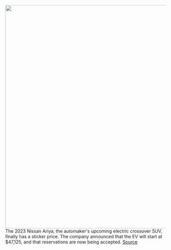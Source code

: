 <img src='https://cdn.vox-cdn.com/thumbor/1eGXIaEHoiMd6IqGAoU8S-ALKNA=/0x0:5196x3387/1200x800/filters:focal(2183x1279:3013x2109)/cdn.vox-cdn.com/uploads/chorus_image/image/70154603/Nissan_Ariya_006a.0.jpg' width='700px' /><br/>
The 2023 Nissan Ariya, the automaker's upcoming electric crossover SUV, finally has a sticker price. The company announced that the EV will start at $47,125, and that reservations are now being accepted.
<a href='https://www.theverge.com/2021/11/17/22787170/nissan-ariya-ev-price-specs-trim-reservations-deposit'> Source <a/>